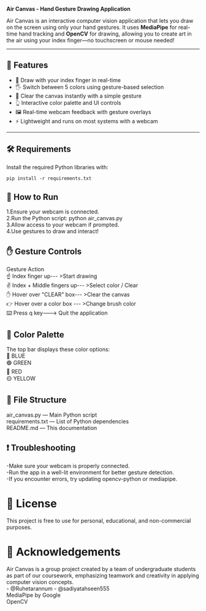 **Air Canvas - Hand Gesture Drawing Application**

Air Canvas is an interactive computer vision application that lets you draw on the screen using only your hand gestures. 
It uses **MediaPipe** for real-time hand tracking and **OpenCV** for drawing, allowing you to create art in the air using your index finger—no touchscreen or mouse needed!

---

## 🎯 Features

- 🎨 Draw with your index finger in real-time
- 🖐️ Switch between 5 colors using gesture-based selection
- 🧼 Clear the canvas instantly with a simple gesture
- 👆 Interactive color palette and UI controls
- 🖼️ Real-time webcam feedback with gesture overlays
- ⚡ Lightweight and runs on most systems with a webcam

---

## 🛠️ Requirements
Install the required Python libraries with:
```
pip install -r requirements.txt
```

## 🚀 How to Run
<p>1.Ensure your webcam is connected.<br>
2.Run the Python script:
python air_canvas.py<br>
3.Allow access to your webcam if prompted.<br>
4.Use gestures to draw and interact!</p>

## ✋ Gesture Controls
<p>Gesture	Action<br>
☝️ Index finger up---	>Start drawing<br>
✌️ Index + Middle fingers up---	>Select color / Clear<br>
✋ Hover over "CLEAR" box--- >Clear the canvas<br>
👉 Hover over a color box	--- >Change brush color<br>
⌨️ Press q key---> Quit the application</p>

## 🎨 Color Palette
<p>The top bar displays these color options:<br>
🔵 BLUE<br>
🟢 GREEN<br>
🔴 RED<br>
🟡 YELLOW</p>

## 📁 File Structure
<p>air_canvas.py — Main Python script<br>
requirements.txt — List of Python dependencies<br>
README.md — This documentation</p>

## ❗ Troubleshooting
<p>-Make sure your webcam is properly connected.<br>
-Run the app in a well-lit environment for better gesture detection.<br>
-If you encounter errors, try updating opencv-python or mediapipe.</p>

# 📜 License
This project is free to use for personal, educational, and non-commercial purposes.

# 🙏 Acknowledgements
<p>Air Canvas is a group project created by a team of undergraduate students as part of our coursework,
emphasizing teamwork and creativity in applying computer vision concepts.<br>
 - @Ruhetarannum
 - @sadiyatahseen555
  <br>
MediaPipe by Google<br>
OpenCV</p>
